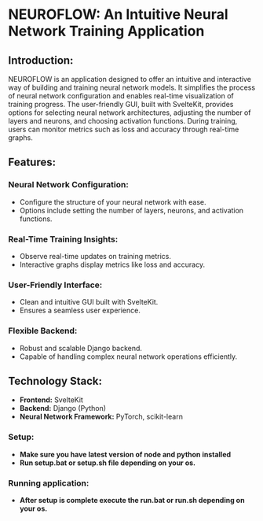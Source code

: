# NEUROFLOW: An Intuitive Neural Network Training Application

## Introduction:
NEUROFLOW is an application designed to offer an intuitive and interactive way of building and training neural network models. It simplifies the process of neural network configuration and enables real-time visualization of training progress. The user-friendly GUI, built with SvelteKit, provides options for selecting neural network architectures, adjusting the number of layers and neurons, and choosing activation functions. During training, users can monitor metrics such as loss and accuracy through real-time graphs.

## Features:

### Neural Network Configuration:
- Configure the structure of your neural network with ease.
- Options include setting the number of layers, neurons, and activation functions.

### Real-Time Training Insights:
- Observe real-time updates on training metrics.
- Interactive graphs display metrics like loss and accuracy.

### User-Friendly Interface:
- Clean and intuitive GUI built with SvelteKit.
- Ensures a seamless user experience.

### Flexible Backend:
- Robust and scalable Django backend.
- Capable of handling complex neural network operations efficiently.

## Technology Stack:
- **Frontend:** SvelteKit
- **Backend:** Django (Python)
- **Neural Network Framework:** PyTorch, scikit-learn

### Setup:
- **Make sure you have latest version of node and python installed** 
- **Run setup.bat or setup.sh file depending on your os.**

### Running application:
- **After setup is complete execute the run.bat or run.sh depending on your os.**


